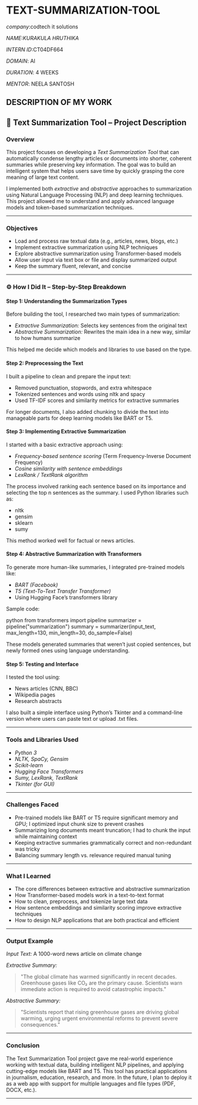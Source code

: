 # TEXT-SUMMARIZATION-TOOL

*company*:codtech it solutions

*NAME:KURAKULA HRUTHIKA*

*INTERN ID*:CT04DF664

*DOMAIN*: AI

*DURATION*: 4 WEEKS

*MENTOR*: NEELA SANTOSH

## DESCRIPTION OF MY WORK ##

## 📝 Text Summarization Tool – Project Description

###  Overview

This project focuses on developing a *Text Summarization Tool* that can automatically condense lengthy articles or documents into shorter, coherent summaries while preserving key information. The goal was to build an intelligent system that helps users save time by quickly grasping the core meaning of large text content.

I implemented both *extractive* and *abstractive* approaches to summarization using Natural Language Processing (NLP) and deep learning techniques. This project allowed me to understand and apply advanced language models and token-based summarization techniques.

---

###  Objectives

* Load and process raw textual data (e.g., articles, news, blogs, etc.)
* Implement extractive summarization using NLP techniques
* Explore abstractive summarization using Transformer-based models
* Allow user input via text box or file and display summarized output
* Keep the summary fluent, relevant, and concise

---

### ⚙ How I Did It – Step-by-Step Breakdown

####  Step 1: Understanding the Summarization Types

Before building the tool, I researched two main types of summarization:

* *Extractive Summarization:* Selects key sentences from the original text
* *Abstractive Summarization:* Rewrites the main idea in a new way, similar to how humans summarize

This helped me decide which models and libraries to use based on the type.

####  Step 2: Preprocessing the Text

I built a pipeline to clean and prepare the input text:

* Removed punctuation, stopwords, and extra whitespace
* Tokenized sentences and words using nltk and spacy
* Used TF-IDF scores and similarity metrics for extractive summaries

For longer documents, I also added chunking to divide the text into manageable parts for deep learning models like BART or T5.

####  Step 3: Implementing Extractive Summarization

I started with a basic extractive approach using:

* *Frequency-based sentence scoring* (Term Frequency-Inverse Document Frequency)
* *Cosine similarity with sentence embeddings*
* *LexRank / TextRank algorithm*

The process involved ranking each sentence based on its importance and selecting the top n sentences as the summary. I used Python libraries such as:

* nltk
* gensim
* sklearn
* sumy

This method worked well for factual or news articles.

####  Step 4: Abstractive Summarization with Transformers

To generate more human-like summaries, I integrated pre-trained models like:

* *BART (Facebook)*
* *T5 (Text-To-Text Transfer Transformer)*
* Using Hugging Face’s transformers library

Sample code:

python
from transformers import pipeline
summarizer = pipeline("summarization")
summary = summarizer(input_text, max_length=130, min_length=30, do_sample=False)


These models generated summaries that weren’t just copied sentences, but newly formed ones using language understanding.

####  Step 5: Testing and Interface

I tested the tool using:

* News articles (CNN, BBC)
* Wikipedia pages
* Research abstracts

I also built a simple interface using Python’s Tkinter and a command-line version where users can paste text or upload .txt files.

---

###  Tools and Libraries Used

* *Python 3*
* *NLTK, SpaCy, Gensim*
* *Scikit-learn*
* *Hugging Face Transformers*
* *Sumy, LexRank, TextRank*
* *Tkinter (for GUI)*

---

###  Challenges Faced

* Pre-trained models like BART or T5 require significant memory and GPU; I optimized input chunk size to prevent crashes
* Summarizing long documents meant truncation; I had to chunk the input while maintaining context
* Keeping extractive summaries grammatically correct and non-redundant was tricky
* Balancing summary length vs. relevance required manual tuning

---

###  What I Learned

* The core differences between extractive and abstractive summarization
* How Transformer-based models work in a text-to-text format
* How to clean, preprocess, and tokenize large text data
* How sentence embeddings and similarity scoring improve extractive techniques
* How to design NLP applications that are both practical and efficient

---

###  Output Example

*Input Text:* A 1000-word news article on climate change

*Extractive Summary:*

> "The global climate has warmed significantly in recent decades. Greenhouse gases like CO₂ are the primary cause. Scientists warn immediate action is required to avoid catastrophic impacts."

*Abstractive Summary:*

> "Scientists report that rising greenhouse gases are driving global warming, urging urgent environmental reforms to prevent severe consequences."

---

###  Conclusion

The Text Summarization Tool project gave me real-world experience working with textual data, building intelligent NLP pipelines, and applying cutting-edge models like BART and T5. This tool has practical applications in journalism, education, research, and more. In the future, I plan to deploy it as a web app with support for multiple languages and file types (PDF, DOCX, etc.).

---
